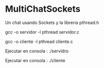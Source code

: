 # MultiChatSockets
Un chat usando Sockets y la libreria pthread.h


gcc -o servidor -l pthread servidor.c


gcc -o cliente -l pthread cliente.c 


Ejecutar en consola : ./servidro 


Ejecutar en consola : ./cliente 



